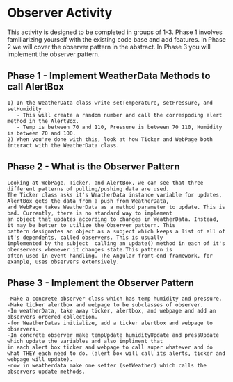 # Observer Activity

This activity is designed to be completed in groups of 1-3. Phase 1 involves familiarizing yourself with the existing code base and add features. In Phase 2 we will cover the observer pattern in the abstract. In Phase 3 you will implement the observer pattern.

## Phase 1 - Implement WeatherData Methods to call AlertBox  
    1) In the WeatherData class write setTemperature, setPressure, and setHumidity
       - This will create a random number and call the correspoding alert method in the AlertBox. 
       - Temp is between 70 and 110, Pressure is between 70 110, Humidity is between 70 and 100. 
    2) When you're done with this, look at how Ticker and WebPage both interact with the WeatherData class. 

## Phase 2 - What is the Observer Pattern  
    Looking at WebPage, Ticker, and AlertBox, we can see that three different patterns of pulling/pushing data are used. 
    The Ticker class asks it's WeatherData instance variable for updates, AlertBox gets the data from a push from WeatherData, 
    and WebPage takes WeatherData as a method parameter to update. This is bad. Currently, there is no standard way to implement 
    an object that updates according to changes in WeatherData. Instead, it may be better to utilize the Observer pattern. This 
    pattern designates an object as a subject which keeps a list of all of it's dependents, called observers. This is usually 
    implemented by the subject  calling an update() method in each of it's oberservers whenever it changes state.This pattern is
    often used in event handling. The Angular front-end framework, for example, uses observers extensively. 
## Phase 3 - Implement the Observer Pattern
    -Make a concrete observer class which has temp humidity and pressure.
    -Make ticker alertbox and webpage to be subclasses of observer.
    -In weatherData, take away ticker, alertbox, and webpage and add an observers ordered collection.
    -for WeatherDatas initialize, add a ticker alertbox and webpage to observers.
    -In concrete observer make tempUpdate humidityUpdate and pressUpdate which update the variables and also impliment that 
    in each alert box ticker and webpage to call super whatever and do what THEY each need to do. (alert box will call its alerts, ticker and webpage will update). 
    -now in weatherdata make one setter (setWeather) which calls the observers update methods. 


